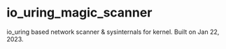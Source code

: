 # io_uring_magic_scanner
io_uring based network scanner &amp; sysinternals for kernel. Built on Jan 22, 2023. 
